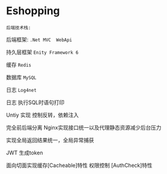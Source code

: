 # Eshopping
`后端技术栈:`

后端框架: `.Net MVC  WebApi`

持久层框架 `Enity Framework 6`

缓存 `Redis`

数据库 `MySQL`

日志 `Log4net`

日志 执行SQL时语句打印

Untiy 实现 控制反转，依赖注入

完全前后端分离 Nginx实现接口统一以及代理静态资源减少后台压力

实现全局返回结果统一，全局异常捕获

JWT 生成token

面向切面实现缓存[Cacheable]特性 权限控制 [AuthCheck]特性  

